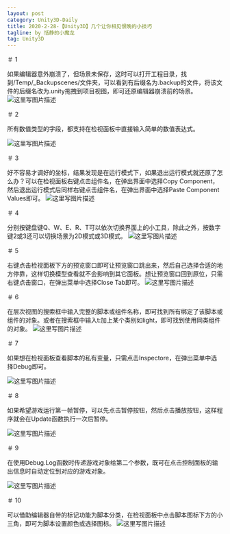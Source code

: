 ```yaml
---
layout: post
category: Unity3D-Daily
title: 2020-2-28-【Unity3D】几个让你相见恨晚的小技巧
tagline: by 恬静的小魔龙
tag: Unity3D
---
```


＃ 1

如果编辑器意外崩溃了，但场景未保存，这时可以打开工程目录，找到/Temp/_Backupscenes/文件夹，可以看到有后缀名为.backup的文件，将该文件的后缀名改为.unity拖拽到项目视图，即可还原编辑器崩溃前的场景。
![这里写图片描述](https://img-blog.csdn.net/20180709171031337?watermark/2/text/aHR0cHM6Ly9ibG9nLmNzZG4ubmV0L3E3NjQ0MjQ1Njc=/font/5a6L5L2T/fontsize/400/fill/I0JBQkFCMA==/dissolve/70)

＃ 2

所有数值类型的字段，都支持在检视面板中直接输入简单的数值表达式。

![这里写图片描述](https://img-blog.csdn.net/20180709171102551?watermark/2/text/aHR0cHM6Ly9ibG9nLmNzZG4ubmV0L3E3NjQ0MjQ1Njc=/font/5a6L5L2T/fontsize/400/fill/I0JBQkFCMA==/dissolve/70)

＃ 3

好不容易才调好的坐标，结果发现是在运行模式下，如果退出运行模式就还原了怎么办？可以在检视面板右键点击组件名，在弹出界面中选择Copy Component，然后退出运行模式后同样右键点击组件名，在弹出界面中选择Paste Component Values即可。
![这里写图片描述](https://img-blog.csdn.net/20180709171133246?watermark/2/text/aHR0cHM6Ly9ibG9nLmNzZG4ubmV0L3E3NjQ0MjQ1Njc=/font/5a6L5L2T/fontsize/400/fill/I0JBQkFCMA==/dissolve/70)

＃ 4

分别按键盘键Q、W、E、R、T可以依次切换界面上的小工具，除此之外，按数字键2或3还可以切换场景为2D模式或3D模式。
![这里写图片描述](https://img-blog.csdn.net/20180709171155258?watermark/2/text/aHR0cHM6Ly9ibG9nLmNzZG4ubmV0L3E3NjQ0MjQ1Njc=/font/5a6L5L2T/fontsize/400/fill/I0JBQkFCMA==/dissolve/70)

＃ 5

右键点击检视面板下方的预览窗口即可让预览窗口跳出来，然后自己选择合适的地方停靠，这样切换模型查看就不会影响到其它面板。想让预览窗口回到原位，只需右键点击窗口，在弹出菜单中选择Close Tab即可。
![这里写图片描述](https://img-blog.csdn.net/20180709171210838?watermark/2/text/aHR0cHM6Ly9ibG9nLmNzZG4ubmV0L3E3NjQ0MjQ1Njc=/font/5a6L5L2T/fontsize/400/fill/I0JBQkFCMA==/dissolve/70)

＃ 6

在层次视图的搜索框中输入完整的脚本或组件名称，即可找到所有绑定了该脚本或组件的对象。或者在搜索框中输入t:加上某个类别如light，即可找到使用同类组件的对象。
![这里写图片描述](https://img-blog.csdn.net/20180709171225633?watermark/2/text/aHR0cHM6Ly9ibG9nLmNzZG4ubmV0L3E3NjQ0MjQ1Njc=/font/5a6L5L2T/fontsize/400/fill/I0JBQkFCMA==/dissolve/70)

＃ 7

如果想在检视面板查看脚本的私有变量，只需点击Inspectore，在弹出菜单中选择Debug即可。

![这里写图片描述](https://img-blog.csdn.net/20180709171427688?watermark/2/text/aHR0cHM6Ly9ibG9nLmNzZG4ubmV0L3E3NjQ0MjQ1Njc=/font/5a6L5L2T/fontsize/400/fill/I0JBQkFCMA==/dissolve/70)

＃ 8

如果希望游戏运行第一帧暂停，可以先点击暂停按钮，然后点击播放按钮，这样程序就会在Update函数执行一次后暂停。

![这里写图片描述](https://img-blog.csdn.net/20180709171311767?watermark/2/text/aHR0cHM6Ly9ibG9nLmNzZG4ubmV0L3E3NjQ0MjQ1Njc=/font/5a6L5L2T/fontsize/400/fill/I0JBQkFCMA==/dissolve/70)

＃ 9

在使用Debug.Log函数时传递游戏对象给第二个参数，既可在点击控制面板的输出信息时自动定位到对应的游戏对象。

![这里写图片描述](https://img-blog.csdn.net/2018070917133929?watermark/2/text/aHR0cHM6Ly9ibG9nLmNzZG4ubmV0L3E3NjQ0MjQ1Njc=/font/5a6L5L2T/fontsize/400/fill/I0JBQkFCMA==/dissolve/70)

＃ 10

可以借助编辑器自带的标记功能为脚本分类，在检视面板中点击脚本图标下方的小三角，即可为脚本设置颜色或选择图标。
![这里写图片描述](https://img-blog.csdn.net/20180709171404485?watermark/2/text/aHR0cHM6Ly9ibG9nLmNzZG4ubmV0L3E3NjQ0MjQ1Njc=/font/5a6L5L2T/fontsize/400/fill/I0JBQkFCMA==/dissolve/70)